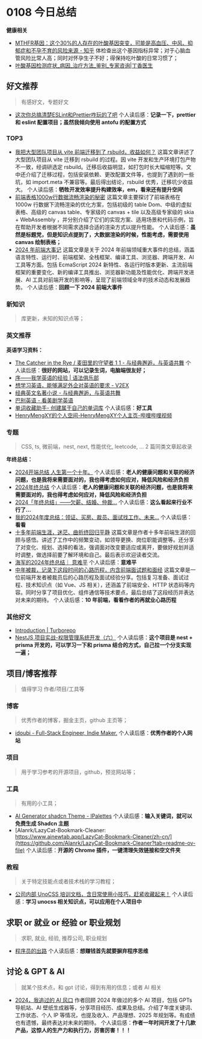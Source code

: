
# 0108 今日总结


**健康相关**

- [MTHFR基因：这个30%的人存在的叶酸基因突变，可能是高血压、中风、抑郁症和不孕不育的风险来源 - 知乎](https://zhuanlan.zhihu.com/p/524678037)  体检查出这个基因指标异常；对于心脑血管风险比常人高；同时对怀孕生子不好；得保持吃叶酸的日常习惯了；
- [叶酸基因检测症状_病因_治疗方法_鉴别_专家咨询|丁香医生](https://dxy.com/disease/29357/detail) 


## 好文推荐
> 有感好文，专题好文


- [这次你总搞清楚ESLint和Prettier咋玩的了吧](https://juejin.cn/post/7451822792057913383) 个人读后感：**记录一下，prettier 和 eslint 配置项目；虽然我倾向使用 antofu 的配置方式**

### TOP3

- [我把大型团队项目从 vite 前端迁移到了 rsbuild，收益如何？](https://juejin.cn/post/7425804396292325414) 这篇文章讲述了大型团队项目从 vite 迁移到 rsbuild 的过程。因 vite 开发和生产环境打包产物不一致，经调研选定 rsbuild。迁移后收益明显，如打包时长大幅缩短等。文中还介绍了迁移过程，包括安装依赖、更改配置文件等，也提到了遇到的一些坑，如 import.meta 不兼容等。最后得出结论，rsbuild 优秀，迁移坑少收益大。 个人读后感：**牺牲开发效率提升构建效率，em，看来还有提升空间**
- [前端表格1000w行数据流畅渲染的秘密](https://juejin.cn/post/7455310019607052303#heading-3) 这篇文章主要探讨了前端表格在 1000w 行数据下流畅渲染的优化方案，包括初级的 table Dom、中级的虚拟表格、高级的 canvas table、专家级的 canvas + tile 以及高级专家级的 skia + WebAssembly ，并分别介绍了它们的实现方案、适用场景和代码示例，旨在帮助开发者根据不同需求选择合适的渲染方式以提升性能。  个人读后感：**虽然是标题党，但是知识点提到了，大数据渲染的时候，性能考虑，需要使用 canvas 绘制表格；**
- [2024 年前端大事记](https://juejin.cn/post/7454403602036162610) 这篇文章是关于 2024 年前端领域重大事件的总结，涵盖语言特性、运行时、前端框架、全栈框架、编译工具、浏览器、跨端开发、AI 工具等方面。包括 EcmaScript 2024 新特性、各运行时版本更新、主流前端框架的重要变化、新的编译工具推出、浏览器新功能及性能优化、跨端开发进展、AI 工具对前端开发的影响等，呈现了前端领域全年的技术动态和发展趋势。 个人读后感：**回顾一下 2024 前端大事件**


### 新知识
> 库更新，未知的知识点等；

### 英文推荐

**英语学习资料：**

- [The Catcher in the Rye / 麦田里的守望者 1 1 - 与经典邂逅，与英语共舞](https://bookyell.com/book/detail?bookId=676e32ba619d59b541cb2884&chapterId=7690)  个人读后感：**很好的网站，可以记录生词，电脑端很友好；**
- [序——我学英语的经验 | 语法俱乐部](https://llwslc.github.io/grammar-club/content/Preface.html)  
- [想学习英语，能够满足外企对英语的要求 - V2EX](https://www.v2ex.com/t/1103054#reply48)  
- [经典英文名著小说 - 与经典邂逅，与英语共舞](https://bookyell.com/)  
- [巴别英语 - 看美剧学英语](https://www.babelabc.com/) 
- [单词收藏助手- 创建属于自己的单词库](https://collectwords.com/)  个人读后感：**好工具**
- [HenryMengXY的个人空间-HenryMengXY个人主页-哔哩哔哩视频](https://space.bilibili.com/363836473?plat_id=1&share_from=space&share_medium=iphone&share_plat=ios&share_session_id=4D2B88B8-BB9E-41DC-96DB-B0C590D5DD2B&share_source=COPY&share_tag=s_i&spmid=dynamic.space-dt.0.0&timestamp=1736224936&unique_k=sWg6UA7)  



### 专题
> CSS, ts, 微前端，nest, next, 性能优化, leetcode, ... 2 篇同类文章起收录


**年终总结：**

- [2024开端总结 人生第一个十年。](https://juejin.cn/post/7344697321798565928?searchId=202501021823422924D44489743F4065EA#heading-32)  个人读后感：**老人的健康问题和关联的经济问题，也是我将来需要面对的，我也得考虑如何应对，降低风险和经济负担**
- [2024年终总结](https://juejin.cn/post/7454188229871337512?searchId=202501021823422924D44489743F4065EA)  个人读后感：**老人的健康问题和关联的经济问题，也是我将来需要面对的，我也得考虑如何应对，降低风险和经济负担**
- [2024「年终总结」——欠薪、结婚、仲裁...](https://juejin.cn/post/7454459202250801192?searchId=202501021823422924D44489743F4065EA)  个人读后感：**这么看起来行业不行了...**
- [我的2024年度总结：领证、买房、裁员、面试找工作、未来...](https://juejin.cn/post/7454472486638878739?searchId=202501021823422924D44489743F4065EA#heading-3)  个人读后感：**看看**
- [十多年前端生涯，迷茫、曲折终回归平静](https://juejin.cn/post/7419959206272598052) 这篇文章是作者十多年前端生涯的回顾与感悟。讲述了工作中的频繁变动，如领导更换、岗位职能调整等。还分享了对变化、规划、选择的看法，强调面对改变要适应或离开，要做好规划并适时调整，做选择前要了解环境和自己。最后表示欢迎读者交流。 
- [海军的2024年终总结｜ 意难平](https://mp.weixin.qq.com/s/RYZXWNuNBDJewI6uxe9OTg)  个人读后感：**意难平**
- [中年被裁，记录下这段时间的心路历程，内含前端面试题和面经](https://juejin.cn/post/7418085899719344128#heading-59) 这篇文章是一位前端开发者被裁员后的心路历程及面试经验分享。包括复习准备、面试过程、技术知识点（如 Vue、JS 相关），还涵盖了前端安全、HTTP 状态码等内容。同时分享了项目优化、组件通信等技术要点，最后总结了这段经历并表达对未来的期待。 个人读后感：**10 年前端，看看作者的再就业心路历程**

### 其他好文

- [Introduction | Turborepo](https://turbo.build/repo/docs)  
- [NestJS 项目实战-权限管理系统开发（六）](https://juejin.cn/post/7451544029667360802)  个人读后感：**这个项目是 nest + prisma 开发的，可以学习一下和 prisma 结合的方式，自己拉一个分支实现一遍；**


 

## 项目/博客推荐
> 值得学习 作者/项目/工具等


### 博客
> 优秀作者的博客，掘金主页，github 主页等；

- [idoubi - Full-Stack Engineer, Indie Maker.](https://idoubi.cv/)  个人读后感：**优秀作者的个人网站**

### 项目
> 用于学习参考的开源项目，github，预览网站等；

### 工具
> 有用的小工具；

- [AI Generator shadcn Theme - IPalettes](https://ipalettes.com/theme/shadcn)  个人读后感：**输入关键词，就可以免费生成 Shadcn 主题**
- [Alanrk/LazyCat-Bookmark-Cleaner: https://www.ainewtab.app/LazyCat-Bookmark-Cleaner/zh-cn/](https://github.com/Alanrk/LazyCat-Bookmark-Cleaner?tab=readme-ov-file)  个人读后感：**开源的 Chrome 插件，一键清理失效链接和空文件夹**


### 教程
> 关于特定技能点或者技术栈的学习教程；

- [公司内部 UnoCSS 培训文档，含日常使用小技巧，赶紧收藏起来！](https://juejin.cn/post/7456435677790748681#heading-14)  个人读后感：**学习 unocss 相关知识点，可以应用在个人项目中**


## 求职 or 就业 or 经验 or 职业规划
> 求职, 就业, 经验, 推荐公司, 职业规划


- [程序员的出路](https://juejin.cn/post/7456417337676595212)  个人读后感：**想赚钱首先就要摒弃程序思维**


## 讨论 & GPT & AI
> 就某个技术点，和 gpt 讨论，得到有用的信息；或者 AI 相关

- [2024，我追过的 AI 风口](https://juejin.cn/post/7456646086135578633) 作者回顾 2024 年做过的多个 AI 项目，包括 GPTs 导航站、AI 壁纸生成器等，分享项目经历、成果及总结。介绍了年度关键词、工作状态、个人 IP 等情况，也提及收入、产品理想、2025 年规划等。有成绩也有遗憾，最终表达对未来的期待。 个人读后感：**作者一年时间开发了十几款产品，这惊人的生产力和执行力，厉害厉害！！！**